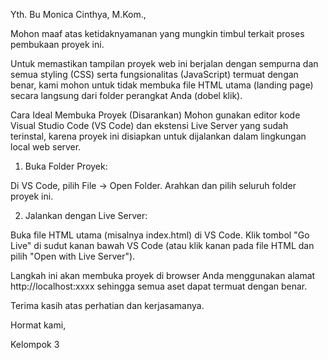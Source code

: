 Yth. Bu Monica Cinthya, M.Kom.,

Mohon maaf atas ketidaknyamanan yang mungkin timbul terkait proses pembukaan proyek ini.

Untuk memastikan tampilan proyek web ini berjalan dengan sempurna dan semua styling (CSS) serta fungsionalitas (JavaScript) termuat dengan benar, kami mohon untuk tidak membuka file HTML utama (landing page) secara langsung dari folder perangkat Anda (dobel klik).

Cara Ideal Membuka Proyek (Disarankan)
Mohon gunakan editor kode Visual Studio Code (VS Code) dan ekstensi Live Server yang sudah terinstal, karena proyek ini disiapkan untuk dijalankan dalam lingkungan local web server.

1. Buka Folder Proyek:

Di VS Code, pilih File → Open Folder.
Arahkan dan pilih seluruh folder proyek ini.

2. Jalankan dengan Live Server:

Buka file HTML utama (misalnya index.html) di VS Code.
Klik tombol "Go Live" di sudut kanan bawah VS Code (atau klik kanan pada file HTML dan pilih "Open with Live Server").

Langkah ini akan membuka proyek di browser Anda menggunakan alamat http://localhost:xxxx sehingga semua aset dapat termuat dengan benar.

Terima kasih atas perhatian dan kerjasamanya.

Hormat kami,

Kelompok 3